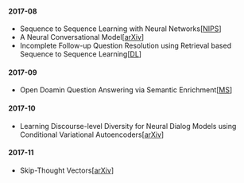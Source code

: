 #### 2017-08

- Sequence to Sequence Learning with Neural Networks[[NIPS](http://papers.nips.cc/paper/5346-sequence-to-sequence-learning-with-neural)]
- A Neural Conversational Model[[arXiv](https://arxiv.org/abs/1506.05869)]
- Incomplete Follow-up Question Resolution using Retrieval based Sequence to Sequence Learning[[DL](http://dl.acm.org/citation.cfm?id=3080801)]


#### 2017-09

- Open Doamin Question Answering via Semantic Enrichment[[MS](https://www.microsoft.com/en-us/research/publication/open-domain-question-answering-via-semantic-enrichment/)]


#### 2017-10

- Learning Discourse-level Diversity for Neural Dialog Models using Conditional Variational Autoencoders[[arXiv](https://arxiv.org/abs/1703.10960)]

#### 2017-11

- Skip-Thought Vectors[[arXiv](https://arxiv.org/abs/1506.06726)]